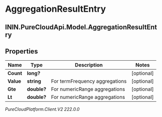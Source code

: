 # AggregationResultEntry

## ININ.PureCloudApi.Model.AggregationResultEntry

## Properties

|Name | Type | Description | Notes|
|------------ | ------------- | ------------- | -------------|
| **Count** | **long?** |  | [optional] |
| **Value** | **string** | For termFrequency aggregations | [optional] |
| **Gte** | **double?** | For numericRange aggregations | [optional] |
| **Lt** | **double?** | For numericRange aggregations | [optional] |



_PureCloudPlatform.Client.V2 222.0.0_
